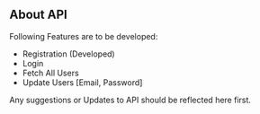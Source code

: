 ## About API

Following Features are to be developed:

- Registration (Developed)
- Login
- Fetch All Users
- Update Users [Email, Password]

Any suggestions or Updates to API should be reflected here first.